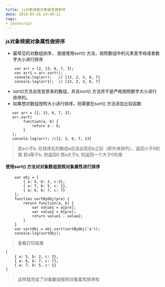 ```yaml
---
title: js对象根据对象属性做排序
date: 2019-05-28 19:40:21
tags:
- javascript
---
```

### js对象根据对象属性做排序
- 最常见的对数组排序， 直接使用sort() 方法，按照数组中的元素首字母或者数字大小进行排序
```
    var arr = [2, 13, 6, 7, 3];
    var arr1 = arr.sort();
    console.log(arr);   // [13, 2, 3, 6, 7]
    console.log(arr1);  // [13, 2, 3, 6, 7]
```

- sort()方法会改变原来的数组，并且sort() 方法并不是严格按照数字大小进行排序的。
- 如果想对数组按照大小进行排序，则需要在sort() 方法添加比较函数

```
   var arr = [2, 13, 6, 7, 3];
   arr.sort(
        function(a, b) {
            return a - b;
        }
   );
   console.log(arr); //[2, 3, 6, 7, 13]
```

> 若a小于b, 在排序后的数组a应该出现在b之前（即升序排列），返回小于0的值
> 若a等于b, 则返回0
> 若a大于b, 则返回一个大于0的值

#### 使用sort() 方法对对象数组按照对象属性进行排序

```
    var obj = [
        { a: 5, b: 2, c:3},
        { a: 7, b: 5, c: 1},
        { a: 6, b: 7, c: 7}
    ];
    function sortByObj(pro) {
        return function(a, b) {
            var value1 = a[pro];
            var value2 = b[pro];
            return value1 - value2;
        }
    }
    var sortObj = obj.sort(sortByObj('a'));
    console.log(sortObj);
```

> 查看打印结果

```
[
    { a: 5, b: 2, c: 3},
    { a: 6, b: 7, c: 7},
    { a: 7, b: 5, c: 1}
]

```

> 这样就完成了对象数组按照对象属性排序啦